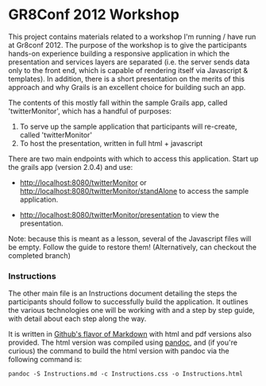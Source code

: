 # GR8Conf 2012 Workshop


This project contains materials related to a workshop I'm running / have run at Gr8conf 2012. The purpose of the workshop is to give the participants hands-on experience building a responsive application in which the presentation and services layers are separated (i.e. the server sends data only to the front end, which is capable of rendering itself via Javascript & templates). In addition, there is a short presentation on the merits of this approach and why Grails is an excellent choice for building such an app.

The contents of this mostly fall within the sample Grails app, called 'twitterMonitor', which has a handful of purposes:

1.	To serve up the sample application that participants will re-create, called 'twitterMonitor'
2.	To host the presentation, written in full html + javascript 

There are two main endpoints with which to access this application. Start up the grails app (version 2.0.4) and use: 

*	[http://localhost:8080/twitterMonitor](http://localhost:8080/twitterMonitor) or [http://localhost:8080/twitterMonitor/standAlone](http://localhost:8080/twitterMonitor/standAlone) to access the sample application.

*	[http://localhost:8080/twitterMonitor/presentation](http://localhost:8080/twitterMonitor/presentation) to view the presentation.

Note: because this is meant as a lesson, several of the Javascript files will be empty. Follow the guide to restore them! (Alternatively, can checkout the completed branch)

### Instructions

The other main file is an Instructions document detailing the steps the participants should follow to successfully build the application. It outlines the various technologies one will be working with and a step by step guide, with detail about each step along the way.

It is written in [Github's flavor of Markdown](http://github.github.com/github-flavored-markdown/) with html and pdf versions also provided. The html version was compiled using [pandoc](http://johnmacfarlane.net/pandoc/), and (if you're curious) the command to build the html version with pandoc via the following command is:

	pandoc -S Instructions.md -c Instructions.css -o Instructions.html


